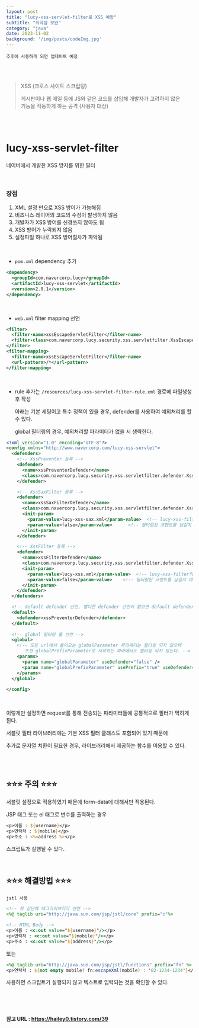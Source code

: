 ```yaml
---
layout: post
title: "lucy-xss-servlet-filter로 XSS 예방"
subtitle: "취약점 보완"
category: "java"
date: 2023-11-02
background: '/img/posts/codeImg.jpg'
---
```


`추후에 사용하게 되면 업데이트 예정`

<br>
<br>

> XSS (크로스 사이트 스크립팅)
>
>게시판이나 웹 메일 등에 JS와 같은 코드를 삽입해 개발자가 고려하지 않은 
><br>기능을 작동하게 하는 공격 (사용자 대상)

<br>
<br>

# lucy-xss-servlet-filter

네이버에서 개발한 XSS 방지를 위한 필터

<br>

### 장점

1. XML 설정 만으로 XSS 방어가 가능해짐
2. 비즈니스 레이어의 코드의 수정이 발생하지 않음
3. 개발자가 XSS 방어를 신경쓰지 않아도 됨
4. XSS 방어가 누락되지 않음
5. 설정파일 하나로 XSS 방어절차가 파악됨

<br>

- `pom.xml` dependency 추가

```xml
<dependency>
  <groupId>com.navercorp.lucy</groupId>
  <artifactId>lucy-xss-servlet</artifactId>
  <version>2.0.1</version>
</dependency>
```

<br> 

- `web.xml` filter mapping 선언

```xml
<filter>
  <filter-name>xssEscapeServletFilter</filter-name>
  <filter-class>com.navercorp.lucy.security.xss.servletfilter.XssEscapeServletFilter</filter-class>
</filter>
<filter-mapping>
  <filter-name>xssEscapeServletFilter</filter-name>
  <url-pattern>/*</url-pattern>
</filter-mapping>
```

<br>

- rule 추가는 `/resources/lucy-xss-servlet-filter-rule.xml` 경로에 파일생성 후 작성

    아래는 기본 세팅이고 특수 정책이 있을 경우, defender를 사용하여 예외처리를 할 수 있다.

    global 필터링의 경우, 예외처리할 파라미터가 없을 시 생략한다.

```xml
<?xml version="1.0" encoding="UTF-8"?>
<config xmlns="http://www.navercorp.com/lucy-xss-servlet">
  <defenders>
    <!-- XssPreventer 등록 -->
    <defender>
      <name>xssPreventerDefender</name>
      <class>com.navercorp.lucy.security.xss.servletfilter.defender.XssPreventerDefender</class>
    </defender>

    <!-- XssSaxFilter 등록 -->
    <defender>
      <name>xssSaxFilterDefender</name>
      <class>com.navercorp.lucy.security.xss.servletfilter.defender.XssSaxFilterDefender</class>
      <init-param>
        <param-value>lucy-xss-sax.xml</param-value>  <!-- lucy-xss-filter의 sax용 설정파일 -->
        <param-value>false</param-value>      <!-- 필터링된 코멘트를 남길지 여부, 성능 효율상 false 추천 -->
      </init-param>
    </defender>

    <!-- XssFilter 등록 -->
    <defender>
      <name>xssFilterDefender</name>
      <class>com.navercorp.lucy.security.xss.servletfilter.defender.XssFilterDefender</class>
      <init-param>
        <param-value>lucy-xss.xml</param-value>  <!-- lucy-xss-filter의 dom용 설정파일 -->
        <param-value>false</param-value>    <!-- 필터링된 코멘트를 남길지 여부, 성능 효율상 false 추천 -->
      </init-param>
    </defender>
  </defenders>

  <!-- default defender 선언, 별다른 defender 선언이 없으면 default defender를 사용해 필터링 한다. -->
  <default>
    <defender>xssPreventerDefender</defender>
  </default>
  
  <!-- global 필터링 룰 선언 -->
  <global>
    <!-- 모든 url에서 들어오는 globalParameter 파라메터는 필터링 되지 않으며 
       또한 globalPrefixParameter로 시작하는 파라메터도 필터링 되지 않는다. -->
    <params>
      <param name="globalParameter" useDefender="false" />
      <param name="globalPrefixParameter" usePrefix="true" useDefender="false" />
    </params>
  </global>
  
</config>
```

<br> 

이렇게만 설정하면 request를 통해 전송되는 파라미터들에 공통적으로 필터가 먹히게 된다.

서블릿 필터 라이브러리에는 기본 XSS 필터 클래스도 포함되어 있기 때문에 

추가로 문자열 치환이 필요한 경우, 라이브러리에서 제공하는 함수를 이용할 수 있다. 

<br>
<br>

## ⭐⭐⭐ 주의 ⭐⭐⭐

서블릿 설정으로 적용하였기 때문에 form-data에 대해서만 적용된다.

JSP 태그 또는 el 태그로 변수를 출력하는 경우
```jsp
<p>이름 : ${username}</p>
<p>연락처 : ${mobile}</p>
<p>주소 : <%=address %></p>
```
스크립트가 실행될 수 있다.

<br>

## ⭐⭐⭐ 해결방법 ⭐⭐⭐ 

`jstl 사용`

```jsp
<!-- 최 상단에 태그라이브러리 선언 -->
<%@ taglib uri="http://java.sun.com/jsp/jstl/core" prefix="c"%>

<!-- HTML Body -->
<p>이름 : <c:out value="${username}"/></p>
<p>연락처 : <c:out value="${mobile}"/></p>
<p>주소 : <c:out value="${address}"/></p>
```

또는 

```jsp
<%@ taglib uri="http://java.sun.com/jsp/jstl/functions" prefix="fn" %>
<p>연락처 : ${not empty mobile? fn:escapeXml(mobile) : '02-1234-1234'}</p>
```

사용하면 스크립트가 실행되지 않고 텍스트로 입력되는 것을 확인할 수 있다.


<br>
<br>
<br> 

**참고 URL : <https://hailey0.tistory.com/39>**
